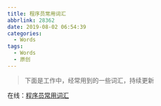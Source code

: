```yaml
---
title: 程序员常用词汇
abbrlink: 28362
date: 2019-08-02 06:54:39
categories:
  - Words
tags:
  - Words
  - 原创
---
```


> 下面是工作中，经常用到的一些词汇，持续更新

<!-- more -->

在线：<a href="/attachments/words.txt" target="_blank">程序员常用词汇</a>